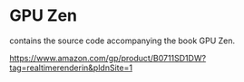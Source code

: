 # GPU Zen
contains the source code accompanying the book GPU Zen.

https://www.amazon.com/gp/product/B0711SD1DW?tag=realtimerenderin&pldnSite=1
